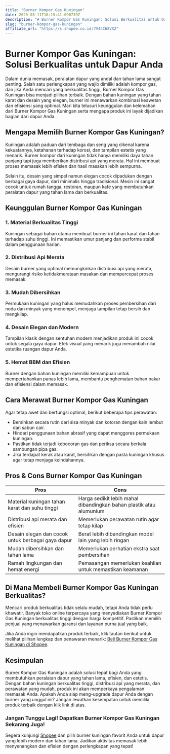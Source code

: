 ```yaml
---
title: "Burner Kompor Gas Kuningan"
date: 2025-08-11T16:15:41.090739Z
description: "# Burner Kompor Gas Kuningan: Solusi Berkualitas untuk Dapur Anda..."
slug: "burner-kompor-gas-kuningan"
affiliate_url: "https://s.shopee.co.id/7V44C68VX2"
---
```

# Burner Kompor Gas Kuningan: Solusi Berkualitas untuk Dapur Anda

Dalam dunia memasak, peralatan dapur yang andal dan tahan lama sangat penting. Salah satu perlengkapan yang wajib dimiliki adalah kompor gas, dan jika Anda mencari yang berkualitas tinggi, Burner Kompor Gas Kuningan bisa menjadi pilihan terbaik. Dengan bahan kuningan yang tahan karat dan desain yang elegan, burner ini menawarkan kombinasi keawetan dan efisiensi yang optimal. Mari kita telusuri keunggulan dan kelemahan dari Burner Kompor Gas Kuningan serta mengapa produk ini layak dijadikan bagian dari dapur Anda.

## Mengapa Memilih Burner Kompor Gas Kuningan?

Kuningan adalah paduan dari tembaga dan seng yang dikenal karena kekuatannya, ketahanan terhadap korosi, dan tampilan estetis yang menarik. Burner kompor dari kuningan tidak hanya memiliki daya tahan panjang tapi juga memberikan distribusi api yang merata. Hal ini membuat proses memasak lebih efisien dan hasil masakan lebih sempurna.

Selain itu, desain yang simpel namun elegan cocok dipadukan dengan berbagai gaya dapur, dari minimalis hingga tradisional. Mesin ini sangat cocok untuk rumah tangga, restoran, maupun kafe yang membutuhkan peralatan dapur yang tahan lama dan berkualitas.

## Keunggulan Burner Kompor Gas Kuningan

### 1. Material Berkualitas Tinggi

Kuningan sebagai bahan utama membuat burner ini tahan karat dan tahan terhadap suhu tinggi. Ini memastikan umur panjang dan performa stabil dalam penggunaan harian.

### 2. Distribusi Api Merata

Desain burner yang optimal memungkinkan distribusi api yang merata, mengurangi risiko ketidakmerataan masakan dan mempercepat proses memasak.

### 3. Mudah Dibersihkan

Permukaan kuningan yang halus memudahkan proses pembersihan dari noda dan minyak yang menempel, menjaga tampilan tetap bersih dan mengkilap.

### 4. Desain Elegan dan Modern

Tampilan klasik dengan sentuhan modern menjadikan produk ini cocok untuk segala gaya dapur. Efek visual yang menarik juga menambah nilai estetika ruangan dapur Anda.

### 5. Hemat BBM dan Efisien

Burner dengan bahan kuningan memiliki kemampuan untuk mempertahankan panas lebih lama, membantu penghematan bahan bakar dan efisiensi dalam memasak.

## Cara Merawat Burner Kompor Gas Kuningan

Agar tetap awet dan berfungsi optimal, berikut beberapa tips perawatan:

- Bersihkan secara rutin dari sisa minyak dan kotoran dengan kain lembut dan sabun cair.
- Hindari penggunaan bahan abrasif yang dapat menggores permukaan kuningan.
- Pastikan tidak terjadi kebocoran gas dan periksa secara berkala sambungan pipa gas.
- Jika terdapat kerak atau karat, bersihkan dengan pasta kuningan khusus agar tetap menjaga keindahannya.

## Pros & Cons Burner Kompor Gas Kuningan

| **Pros**                                         | **Cons**                                |
|--------------------------------------------------|----------------------------------------|
| Material kuningan tahan karat dan suhu tinggi    | Harga sedikit lebih mahal dibandingkan bahan plastik atau alumunium |
| Distribusi api merata dan efisien               | Memerlukan perawatan rutin agar tetap kilap           |
| Desain elegan dan cocok untuk berbagai gaya dapur | Berat lebih dibandingkan model lain yang lebih ringan  |
| Mudah dibersihkan dan tahan lama                | Memerlukan perhatian ekstra saat pembersihan          |
| Ramah lingkungan dan hemat energi               | Pemasangan memerlukan keahlian untuk memastikan keamanan |

## Di Mana Membeli Burner Kompor Gas Kuningan Berkualitas?

Mencari produk berkualitas tidak selalu mudah, tetapi Anda tidak perlu khawatir. Banyak toko online terpercaya yang menyediakan Burner Kompor Gas Kuningan berkualitas tinggi dengan harga kompetitif. Pastikan memilih penjual yang menawarkan garansi dan layanan purna jual yang baik.

Jika Anda ingin mendapatkan produk terbaik, klik tautan berikut untuk melihat pilihan lengkap dan penawaran menarik: [Beli Burner Kompor Gas Kuningan di Shopee](https://s.shopee.co.id/7V44C68VX2).

## Kesimpulan

Burner Kompor Gas Kuningan adalah solusi tepat bagi Anda yang membutuhkan peralatan dapur yang tahan lama, efisien, dan estetis. Dengan bahan kuningan berkualitas tinggi, distribusi api yang merata, dan perawatan yang mudah, produk ini akan memperkaya pengalaman memasak Anda. Apakah Anda siap meng-upgrade dapur Anda dengan burner yang unggul ini? Jangan lewatkan kesempatan untuk memiliki produk terbaik dengan klik link di atas.

### Jangan Tunggu Lagi! Dapatkan Burner Kompor Gas Kuningan Sekarang Juga!

Segera kunjungi [Shopee](https://s.shopee.co.id/7V44C68VX2) dan pilih burner kuningan favorit Anda untuk dapur yang lebih modern dan tahan lama. Jadikan aktivitas memasak lebih menyenangkan dan efisien dengan perlengkapan yang tepat!